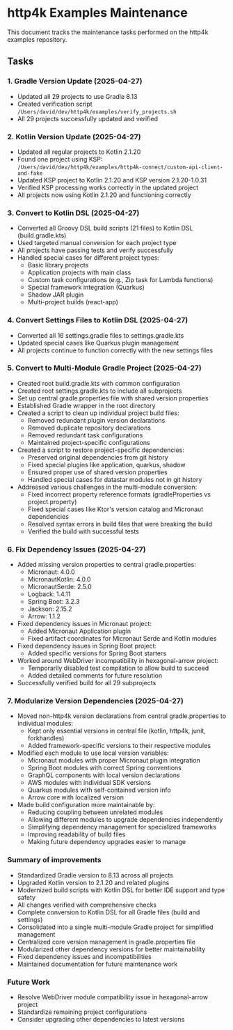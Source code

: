 # http4k Examples Maintenance

This document tracks the maintenance tasks performed on the http4k examples repository.

## Tasks

### 1. Gradle Version Update (2025-04-27)
- Updated all 29 projects to use Gradle 8.13
- Created verification script `/Users/david/dev/http4k/examples/verify_projects.sh`
- All 29 projects successfully updated and verified

### 2. Kotlin Version Update (2025-04-27)
- Updated all regular projects to Kotlin 2.1.20
- Found one project using KSP: `/Users/david/dev/http4k/examples/http4k-connect/custom-api-client-and-fake`
- Updated KSP project to Kotlin 2.1.20 and KSP version 2.1.20-1.0.31
- Verified KSP processing works correctly in the updated project
- All projects now using Kotlin 2.1.20 and functioning correctly

### 3. Convert to Kotlin DSL (2025-04-27)
- Converted all Groovy DSL build scripts (21 files) to Kotlin DSL (build.gradle.kts)
- Used targeted manual conversion for each project type
- All projects have passing tests and verify successfully
- Handled special cases for different project types:
  - Basic library projects
  - Application projects with main class
  - Custom task configurations (e.g., Zip task for Lambda functions)
  - Special framework integration (Quarkus)
  - Shadow JAR plugin
  - Multi-project builds (react-app)

### 4. Convert Settings Files to Kotlin DSL (2025-04-27)
- Converted all 16 settings.gradle files to settings.gradle.kts
- Updated special cases like Quarkus plugin management
- All projects continue to function correctly with the new settings files
  
### 5. Convert to Multi-Module Gradle Project (2025-04-27)
- Created root build.gradle.kts with common configuration
- Created root settings.gradle.kts to include all subprojects
- Set up central gradle.properties file with shared version properties
- Established Gradle wrapper in the root directory
- Created a script to clean up individual project build files:
  - Removed redundant plugin version declarations
  - Removed duplicate repository declarations
  - Removed redundant task configurations
  - Maintained project-specific configurations
- Created a script to restore project-specific dependencies:
  - Preserved original dependencies from git history
  - Fixed special plugins like application, quarkus, shadow
  - Ensured proper use of shared version properties
  - Handled special cases for datastar modules not in git history
- Addressed various challenges in the multi-module conversion:
  - Fixed incorrect property reference formats (gradleProperties vs project.property)
  - Fixed special cases like Ktor's version catalog and Micronaut dependencies
  - Resolved syntax errors in build files that were breaking the build
  - Verified the build with successful tests

### 6. Fix Dependency Issues (2025-04-27)
- Added missing version properties to central gradle.properties:
  - Micronaut: 4.0.0
  - MicronautKotlin: 4.0.0
  - MicronautSerde: 2.5.0
  - Logback: 1.4.11
  - Spring Boot: 3.2.3
  - Jackson: 2.15.2 
  - Arrow: 1.1.2
- Fixed dependency issues in Micronaut project:
  - Added Micronaut Application plugin
  - Fixed artifact coordinates for Micronaut Serde and Kotlin modules
- Fixed dependency issues in Spring Boot project:
  - Added specific versions for Spring Boot starters
- Worked around WebDriver incompatibility in hexagonal-arrow project:
  - Temporarily disabled test compilation to allow build to succeed
  - Added detailed comments for future resolution
- Successfully verified build for all 29 subprojects

### 7. Modularize Version Dependencies (2025-04-27)
- Moved non-http4k version declarations from central gradle.properties to individual modules:
  - Kept only essential versions in central file (kotlin, http4k, junit, forkhandles)
  - Added framework-specific versions to their respective modules
- Modified each module to use local version variables:
  - Micronaut modules with proper Micronaut plugin integration
  - Spring Boot modules with correct Spring conventions
  - GraphQL components with local version declarations
  - AWS modules with individual SDK versions
  - Quarkus modules with self-contained version info
  - Arrow core with localized version
- Made build configuration more maintainable by:
  - Reducing coupling between unrelated modules
  - Allowing different modules to upgrade dependencies independently
  - Simplifying dependency management for specialized frameworks
  - Improving readability of build files
  - Making future dependency upgrades easier to manage

### Summary of improvements
- Standardized Gradle version to 8.13 across all projects
- Upgraded Kotlin version to 2.1.20 and related plugins
- Modernized build scripts with Kotlin DSL for better IDE support and type safety
- All changes verified with comprehensive checks
- Complete conversion to Kotlin DSL for all Gradle files (build and settings)
- Consolidated into a single multi-module Gradle project for simplified management
- Centralized core version management in gradle.properties file
- Modularized other dependency versions for better maintainability
- Fixed dependency issues and incompatibilities
- Maintained documentation for future maintenance work

### Future Work
- Resolve WebDriver module compatibility issue in hexagonal-arrow project
- Standardize remaining project configurations
- Consider upgrading other dependencies to latest versions
